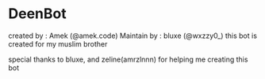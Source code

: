 # DeenBot
created by : Amek (@amek.code)
Maintain by : bluxe (@wxzzy0_)
this bot is created for my muslim brother 

special thanks to bluxe, and zeline(amrzlnnn) for helping me creating this bot 
